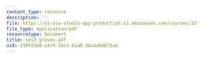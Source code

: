 ```yaml
---
content_type: resource
description: ''
file: https://ol-ocw-studio-app-production.s3.amazonaws.com/courses/15-066j-system-optimization-and-analysis-for-manufacturing-summer-2003/210fd3dda4c92bc361a03bcaa6db72a4_ses3_graves.pdf
file_type: application/pdf
resourcetype: Document
title: ses3_graves.pdf
uid: 210fd3dd-a4c9-2bc3-61a0-3bcaa6db72a4
---
```

